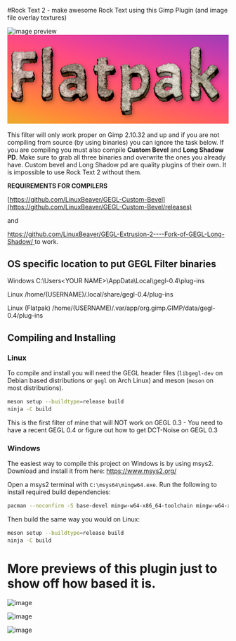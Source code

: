 #Rock Text 2 - make awesome Rock Text using this Gimp Plugin (and image file overlay textures)


![image preview](rock_text_2.png  )
![image preview](rock_text_22.png  )


This filter will only work proper on  Gimp 2.10.32 and up and if you are not compiling from source (by using binaries) you can ignore the task below. If you are compiling you must also compile **Custom Bevel** and **Long Shadow PD**. Make sure to grab all three binaries and overwrite the ones you already have.  Custom bevel and Long Shadow pd are quality plugins of their own. It is impossible to use Rock Text 2 without them.


**REQUIREMENTS FOR COMPILERS**

[https://github.com/LinuxBeaver/GEGL-Custom-Bevel](https://github.com/LinuxBeaver/GEGL-Custom-Bevel/releases)

and

[https://github.com/LinuxBeaver/GEGL-Extrusion-2----Fork-of-GEGL-Long-Shadow/ ](https://github.com/LinuxBeaver/GEGL-Extrusion-2----Fork-of-GEGL-Long-Shadow/releases) to work. 



## OS specific location to put GEGL Filter binaries 

Windows
 C:\\Users\<YOUR NAME>\AppData\Local\gegl-0.4\plug-ins
 
 Linux 
 /home/(USERNAME)/.local/share/gegl-0.4/plug-ins
 
 Linux (Flatpak)
 /home/(USERNAME)/.var/app/org.gimp.GIMP/data/gegl-0.4/plug-ins


## Compiling and Installing

### Linux

To compile and install you will need the GEGL header files (`libgegl-dev` on
Debian based distributions or `gegl` on Arch Linux) and meson (`meson` on
most distributions).

```bash
meson setup --buildtype=release build
ninja -C build

```
This is the first filter of mine that will NOT work on GEGL 0.3 - You need to have a recent GEGL 0.4 or figure out how to get DCT-Noise on GEGL 0.3




### Windows

The easiest way to compile this project on Windows is by using msys2.  Download
and install it from here: https://www.msys2.org/

Open a msys2 terminal with `C:\msys64\mingw64.exe`.  Run the following to
install required build dependencies:

```bash
pacman --noconfirm -S base-devel mingw-w64-x86_64-toolchain mingw-w64-x86_64-meson mingw-w64-x86_64-gegl
```

Then build the same way you would on Linux:

```bash
meson setup --buildtype=release build
ninja -C build
```

# More previews of this plugin just to show off how based it is.

![image](https://github.com/LinuxBeaver/GEGL-STONE-TEXT-2/assets/78667207/12821b5c-bf77-408c-80bd-1e38a1b89634)

![image](https://github.com/LinuxBeaver/GEGL-STONE-TEXT-2/assets/78667207/4939ed5c-25e4-4515-bcde-5f85f0225133)

![image](https://github.com/LinuxBeaver/GEGL-STONE-TEXT-2/assets/78667207/037cbd95-e0ff-403e-b7b6-287aa7defc23)




